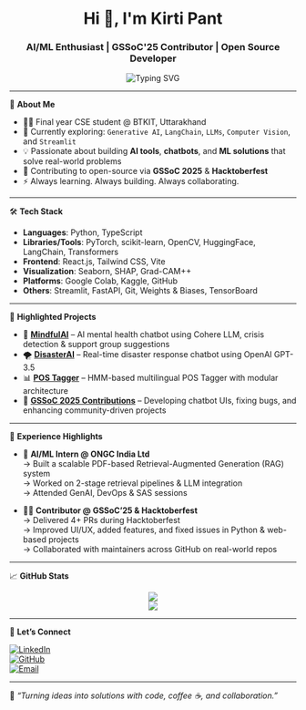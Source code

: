 <h1 align="center">Hi 👋, I'm Kirti Pant</h1>
<h3 align="center">AI/ML Enthusiast | GSSoC'25 Contributor | Open Source Developer</h3>

<p align="center">
  <img src="https://readme-typing-svg.demolab.com?font=Fira+Code&size=22&pause=1000&color=F754B4&width=435&lines=Building+AI-powered+solutions.;Exploring+LLMs+%26+Vision+Models.;Contributing+to+GSSoC+%F0%9F%92%BB;Let%E2%80%99s+code+something+impactful!" alt="Typing SVG" />
</p>

---

🚀 **About Me**

- 👩‍💻 Final year CSE student @ BTKIT, Uttarakhand  
- 🌱 Currently exploring: `Generative AI`, `LangChain`, `LLMs`, `Computer Vision`, and `Streamlit`  
- 💡 Passionate about building **AI tools**, **chatbots**, and **ML solutions** that solve real-world problems  
- 🤝 Contributing to open-source via **GSSoC 2025** & **Hacktoberfest**  
- ⚡ Always learning. Always building. Always collaborating.  

---

🛠️ **Tech Stack**

- **Languages**: Python, TypeScript  
- **Libraries/Tools**: PyTorch, scikit-learn, OpenCV, HuggingFace, LangChain, Transformers  
- **Frontend**: React.js, Tailwind CSS, Vite  
- **Visualization**: Seaborn, SHAP, Grad-CAM++  
- **Platforms**: Google Colab, Kaggle, GitHub  
- **Others**: Streamlit, FastAPI, Git, Weights & Biases, TensorBoard

---

📌 **Highlighted Projects**

- 🎯 [**MindfulAI**](https://github.com/Kirti-Pant/MindfulAI-Chat) – AI mental health chatbot using Cohere LLM, crisis detection & support group suggestions  
- 🌪️ [**DisasterAI**](https://github.com/Kirti-Pant/DisasterAI) – Real-time disaster response chatbot using OpenAI GPT-3.5  
- 📊 [**POS Tagger**](https://github.com/Kirti-Pant/-Optimizing-POS-Tagging-using-HMM-A-Comparison-of-Algorithmic-Approaches) – HMM-based multilingual POS Tagger with modular architecture  
- 🤖 [**GSSoC 2025 Contributions**](https://github.com/Kirti-Pant) – Developing chatbot UIs, fixing bugs, and enhancing community-driven projects

---

💼 **Experience Highlights**

- 🧠 **AI/ML Intern @ ONGC India Ltd**  
  → Built a scalable PDF-based Retrieval-Augmented Generation (RAG) system  
  → Worked on 2-stage retrieval pipelines & LLM integration  
  → Attended GenAI, DevOps & SAS sessions

- 👩‍💻 **Contributor @ GSSoC’25 & Hacktoberfest**  
  → Delivered 4+ PRs during Hacktoberfest  
  → Improved UI/UX, added features, and fixed issues in Python & web-based projects  
  → Collaborated with maintainers across GitHub on real-world repos

---

📈 **GitHub Stats**

<p align="center">
  <img src="https://github-readme-streak-stats.herokuapp.com?user=Kirti-Pant&theme=radical&hide_border=true"/>
  <br>
  <img src="https://github-readme-stats.vercel.app/api?username=Kirti-Pant&show_icons=true&theme=tokyonight&hide_border=true"/>
</p>

---

🔗 **Let’s Connect**

[![LinkedIn](https://img.shields.io/badge/-LinkedIn-blue?style=flat&logo=linkedin&logoColor=white)](https://www.linkedin.com/in/kirti-pant-90a790228/)  
[![GitHub](https://img.shields.io/badge/-GitHub-000?style=flat&logo=github)](https://github.com/Kirti-Pant)  
[![Email](https://img.shields.io/badge/-Email-D14836?style=flat&logo=gmail&logoColor=white)](mailto:pantkirti577@gmail.com)

---

💬 *“Turning ideas into solutions with code, coffee ☕, and collaboration.”*


